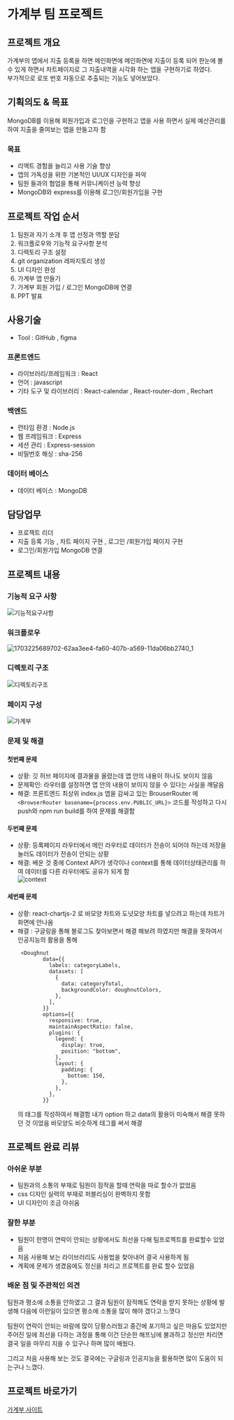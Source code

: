 # 가계부 팀 프로젝트 
## 프로젝트 개요
가계부의 앱에서 지출 등록을 하면 메인화면에 메인화면에 지출이 등록 되어 한눈에 볼수 있게 하면서 차트페이지로 그 지출내역을 시각화 하는 앱을 구현하기로 하였다. <br>
부가적으로 로또 번호 자동으로 추출되는 기능도 넣어보았다.

## 기획의도 & 목표
MongoDB를 이용해 회원가입과 로그인을 구현하고 앱을 사용 하면서 실제 예산관리를 하여 지출을 줄여보는 앱을 만들고자 함

### 목표
*	리액트 경험을 늘리고 사용 기술 향상
*	앱의 가독성을 위한 기본적인 UI/UX 디자인을 파악
* 팀원 들과의 협업을 통해 커뮤니케이션 능력 향상
*	MongoDB와 express를 이용해 로그인/회원가입을 구현
  
## 프로젝트 작업 순서
1. 팀원과 자기 소개 후 앱 선정과 역할 분담
2. 워크플로우와 기능적 요구사항 분석
3. 디렉토리 구조 설정
4. git organization 레파지토리 생성
5. UI 디자인 완성
6. 가계부 앱 만들기
7. 가계부 회원 가입 / 로그인 MongoDB에 연결
8. PPT 발표

## 사용기술
* Tool : GitHub , figma <br>

### 프론트엔드
* 라이브러리/프레임워크 : React
* 언어 : javascript
* 기타 도구 및 라이브러리 : React-calendar , React-router-dom , Rechart

### 백엔드
* 런타임 환경 : Node.js
* 웹 프레임워크 : Express
* 세션 관리 : Express-session
* 비밀번호 해싱 : sha-256
  
### 데이터 베이스
* 데이터 베이스 : MongoDB

## 담당업무
* 프로젝트 리더
* 지출 등록 기능 , 차트 페이지 구현 , 로그인 /회원가입 페이지 구현
* 로그인/회원가입 MongoDB 연결

## 프로젝트 내용
### 기능적 요구 사항
![기능적요구사항](https://github.com/kimks1234/accountBook/assets/142865411/b92088f1-eb25-417a-9acc-7098f9a88da4)

### 워크플로우
![1703225689702-62aa3ee4-fa60-407b-a569-11da06bb2740_1](https://github.com/kimks1234/accountBook/assets/142865411/a46dbde5-fe23-4a40-9e23-c278b1b12f96)

### 디렉토리 구조
![디렉토리구조](https://github.com/kimks1234/accountBook/assets/142865411/bad94bbf-01d7-4c10-a011-7ca3512184ce)

### 페이지 구성
![가계부](https://github.com/kimks1234/accountBook/assets/142865411/28f63a92-57e5-4c17-893c-0b8ad705fbd3)

### 문제 및 해결
#### 첫번째 문제
* 상황: 깃 허브 페이지에 결과물을 올렸는데 앱 안의 내용이 하나도 보이지 않음 <br>
* 문제확인: 라우터를 설정하면 앱 안의 내용이 보이지 않을 수 있다는 사실을 깨달음 <br>
* 해결: 프론트엔드 최상위 index.js 앱을 감싸고 있는 BrouserRouter 에 <br>
```<BrowserRouter basename={process.env.PUBLIC_URL}>``` 코드를 작성하고 다시 push와 npm run build를 하여 문제를 해결함 <br>

#### 두번째 문제
* 상황: 등록페이지 라우터에서 메인 라우터로 데이터가 전송이 되어야 하는데 저장을 눌러도 데이터가 전송이 안되는 상황 <br>
* 해결: 배운 것 중에 Context API가 생각이나 context를 통해 데이터상태관리를 하여 데이터를 다른 라우터에도 공유가 되게 함 <br>
![context](https://github.com/kimgs1234/accountBook/assets/142865411/4fd0f760-c9ee-42a7-99b5-75261a6f5977)

#### 세번째 문제
* 상황: react-chartjs-2 로 바모양 차트와 도넛모양 차트를 넣으려고 하는데 차트가 화면에 안나옴
* 해결 : 구글링을 통해 블로그도 찾아보면서 해결 해보려 하였지만 해결을 못하여서 인공지능의 활용을 통해
  ``` react
   <Doughnut
          data={{
            labels: categoryLabels,
            datasets: [
              {
                data: categoryTotal,
                backgroundColor: doughnutColors,
              },
            ],
          }}
          options={{
            responsive: true,
            maintainAspectRatio: false,
            plugins: {
              legend: {
                display: true,
                position: "bottom",
              },
              layout: {
                padding: {
                  bottom: 150,
                },
              },
            },
          }}

  ```
  의 태그를 작성하여서 해결함 내가 option 하고 data의 활용이 미숙해서 해결 못하던 것 이었음 바모양도 비슷하게 태그를 써서 해결

## 프로젝트 완료 리뷰
### 아쉬운 부분
* 팀원과의 소통의 부재로 팀원이 잠적을 할때 연락을 따로 할수가 없었음
* css 디자인 실력의 부재로 퍼블리싱이 완벽하지 못함
* UI 디자인이 조금 아쉬움

### 잘한 부분
* 팀원이 한명이 연락이 안되는 상황에서도 최선을 다해 팀프로젝트를 완료할수 있었음 
* 처음 사용해 보는 라이브러리도 사용법을 찾아내어 결국 사용하게 됨
* 계획에 문제가 생겼음에도 정신을 차리고 프로젝트를 완료 할수 있었음 

### 배운 점 및 주관적인 의견
팀원과 평소에 소통을 안하였고 그 결과 팀원이 잠적해도 연락을 받지 못하는 상황에 발생해 다음에 이런일이 있으면 평소에 소통을 많이 해야 겠다고 느꼇다 <br>

팀원이 연락이 안되는 바람에 많이 당황스러웠고 중간에 포기하고 싶은 마음도 있었지만 주어진 일에 최선을 다하는 과정을 통해 이건 단순한 해프닝에 불과하고 정신만 차리면 결국 일을 마무리 지을 수 있구나 하며 많이 배웠다. <br>

그리고 처음 사용해 보는 것도 결국에는 구글링과 인공지능을 활용하면 많이 도움이 되는구나 느꼈다. <br>

## 프로젝트 바로가기
<a href="https://port-0-accountlogin-hkty2alqemuiae.sel4.cloudtype.app/" target="_blank">가계부 사이트</a>
